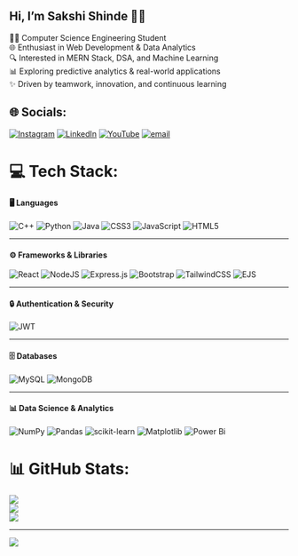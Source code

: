 ## Hi, I’m Sakshi Shinde 👩‍💻
👩‍💻 Computer Science Engineering Student  
🌐 Enthusiast in Web Development & Data Analytics  
🔍 Interested in MERN Stack, DSA, and Machine Learning  
📊 Exploring predictive analytics & real-world applications  
✨ Driven by teamwork, innovation, and continuous learning  


## 🌐 Socials:
[![Instagram](https://img.shields.io/badge/Instagram-%23E4405F.svg?logo=Instagram&logoColor=white)](https://instagram.com/_.sakshishinde04._) [![LinkedIn](https://img.shields.io/badge/LinkedIn-%230077B5.svg?logo=linkedin&logoColor=white)](https://linkedin.com/in/sakshishinde2004) [![YouTube](https://img.shields.io/badge/YouTube-%23FF0000.svg?logo=YouTube&logoColor=white)](https://youtube.com/@SakshiShindeVlogs) [![email](https://img.shields.io/badge/Email-D14836?logo=gmail&logoColor=white)](mailto:ssshinde16093@gmail.com) 

# 💻 Tech Stack:
#### 🖥️ Languages  
![C++](https://img.shields.io/badge/c++-%2300599C.svg?style=for-the-badge&logo=c%2B%2B&logoColor=white) ![Python](https://img.shields.io/badge/python-3670A0?style=for-the-badge&logo=python&logoColor=ffdd54) ![Java](https://img.shields.io/badge/java-%23ED8B00.svg?style=for-the-badge&logo=openjdk&logoColor=white) ![CSS3](https://img.shields.io/badge/css3-%231572B6.svg?style=for-the-badge&logo=css3&logoColor=white) ![JavaScript](https://img.shields.io/badge/javascript-%23323330.svg?style=for-the-badge&logo=javascript&logoColor=%23F7DF1E) ![HTML5](https://img.shields.io/badge/html5-%23E34F26.svg?style=for-the-badge&logo=html5&logoColor=white)  

---

#### ⚙️ Frameworks & Libraries  
![React](https://img.shields.io/badge/react-%2320232a.svg?style=for-the-badge&logo=react&logoColor=%2361DAFB) ![NodeJS](https://img.shields.io/badge/node.js-6DA55F?style=for-the-badge&logo=node.js&logoColor=white) ![Express.js](https://img.shields.io/badge/express.js-%23404d59.svg?style=for-the-badge&logo=express&logoColor=%2361DAFB) ![Bootstrap](https://img.shields.io/badge/bootstrap-%238511FA.svg?style=for-the-badge&logo=bootstrap&logoColor=white) ![TailwindCSS](https://img.shields.io/badge/tailwindcss-%2338B2AC.svg?style=for-the-badge&logo=tailwind-css&logoColor=white) ![EJS](https://img.shields.io/badge/ejs-%23B4CA65.svg?style=for-the-badge&logo=ejs&logoColor=black)  

---

#### 🔒 Authentication & Security  
![JWT](https://img.shields.io/badge/JWT-black?style=for-the-badge&logo=JSON%20web%20tokens)  

---

#### 🗄️ Databases  
![MySQL](https://img.shields.io/badge/mysql-4479A1.svg?style=for-the-badge&logo=mysql&logoColor=white) ![MongoDB](https://img.shields.io/badge/MongoDB-%234ea94b.svg?style=for-the-badge&logo=mongodb&logoColor=white)  

---

#### 📊 Data Science & Analytics  
![NumPy](https://img.shields.io/badge/numpy-%23013243.svg?style=for-the-badge&logo=numpy&logoColor=white) ![Pandas](https://img.shields.io/badge/pandas-%23150458.svg?style=for-the-badge&logo=pandas&logoColor=white) ![scikit-learn](https://img.shields.io/badge/scikit--learn-%23F7931E.svg?style=for-the-badge&logo=scikit-learn&logoColor=white) ![Matplotlib](https://img.shields.io/badge/Matplotlib-%23ffffff.svg?style=for-the-badge&logo=Matplotlib&logoColor=black) ![Power Bi](https://img.shields.io/badge/power_bi-F2C811?style=for-the-badge&logo=powerbi&logoColor=black)  

# 📊 GitHub Stats:
![](https://github-readme-stats.vercel.app/api?username=sakshishinde2004&theme=cobalt&hide_border=false&include_all_commits=true&count_private=false)<br/>
![](https://nirzak-streak-stats.vercel.app/?user=sakshishinde2004&theme=cobalt&hide_border=false)<br/>
![](https://github-readme-stats.vercel.app/api/top-langs/?username=sakshishinde2004&theme=cobalt&hide_border=false&include_all_commits=true&count_private=false&layout=compact)

---
[![](https://visitcount.itsvg.in/api?id=sakshishinde2004&icon=4&color=0)](https://visitcount.itsvg.in)

<!-- Proudly created with GPRM ( https://gprm.itsvg.in ) -->
